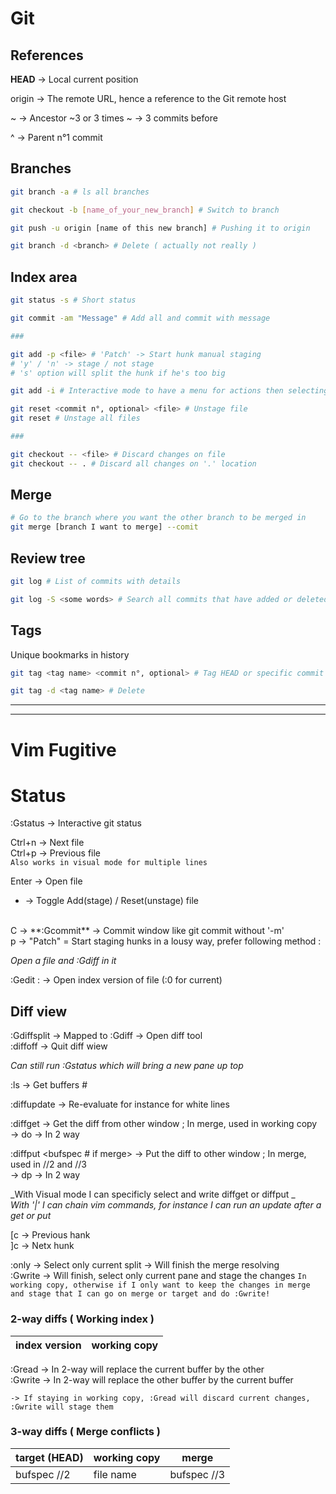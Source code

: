 # Git

## References

**HEAD** -> Local current position

origin -> The remote URL, hence a reference to the Git remote host

<position>~ -> Ancestor ~3 or 3 times ~ -> 3 commits before

<commit sha>^ -> Parent n°1 commit

## Branches

```sh
git branch -a # ls all branches

git checkout -b [name_of_your_new_branch] # Switch to branch

git push -u origin [name of this new branch] # Pushing it to origin

git branch -d <branch> # Delete ( actually not really )
```

## Index area

```sh
git status -s # Short status

git commit -am "Message" # Add all and commit with message

###

git add -p <file> # 'Patch' -> Start hunk manual staging
# 'y' / 'n' -> stage / not stage
# 's' option will split the hunk if he's too big 

git add -i # Interactive mode to have a menu for actions then selecting files, diff ...

git reset <commit n°, optional> <file> # Unstage file
git reset # Unstage all files

###

git checkout -- <file> # Discard changes on file
git checkout -- . # Discard all changes on '.' location
```

## Merge

```sh
# Go to the branch where you want the other branch to be merged in
git merge [branch I want to merge] --comit
```

## Review tree

```sh
git log # List of commits with details

git log -S <some words> # Search all commits that have added or deleted <some words>
```

## Tags

Unique bookmarks in history

```sh
git tag <tag name> <commit n°, optional> # Tag HEAD or specific commit number

git tag -d <tag name> # Delete
```

-----
-----

# Vim Fugitive

# Status

:Gstatus -> Interactive git status

Ctrl+n -> Next file
<br />
Ctrl+p -> Previous file
<br />
`Also works in visual mode for multiple lines`

Enter -> Open file
<br />
- -> Toggle Add(stage) / Reset(unstage) file 
<br />
C -> **:Gcommit** -> Commit window like git commit without '-m'
<br />
p -> "Patch" = Start staging hunks in a lousy way, prefer following method :

_Open a file and :Gdiff in it_

:Gedit :<path> -> Open index version of file (:0 for current)

## Diff view

:Gdiffsplit -> Mapped to :Gdiff -> Open diff tool
<br />
:diffoff -> Quit diff wiew

_Can still run :Gstatus which will bring a new pane up top_

:ls -> Get buffers #

:diffupdate -> Re-evaluate for instance for white lines

:diffget <bufspec if merge> -> Get the diff from other window ; In merge, used in working copy
<br />
-> do -> In 2 way

:diffput <bufspec # if merge> -> Put the diff to other window ; In merge, used in //2 and //3
<br />
-> dp -> In 2 way

_With Visual mode I can specificly select and write diffget or diffput _
<br />
_With '|' I can chain vim commands, for instance I can run an update after a get or put_
 
\[c -> Previous hank
<br />
\]c -> Netx hunk

:only -> Select only current split -> Will finish the merge resolving
<br />
:Gwrite -> Will finish, select only current pane and stage the changes `In working copy, otherwise if I only want to keep the changes in merge and stage that I can go on merge or target and do :Gwrite!`

### 2-way diffs ( Working index )

| index version  	| working copy  	|  	
|---	            |---	            |

:Gread -> In 2-way will replace the current buffer by the other
<br />
:Gwrite -> In 2-way will replace the other buffer by the current buffer

`-> If staying in working copy, :Gread will discard current changes, :Gwrite will stage them`


### 3-way diffs ( Merge conflicts )

|  target (HEAD) 	|  working copy 	|  merge 	    |   	
|---	            |---	            |---	        |
| bufspec //2     | file name   	  | bufspec //3 |
